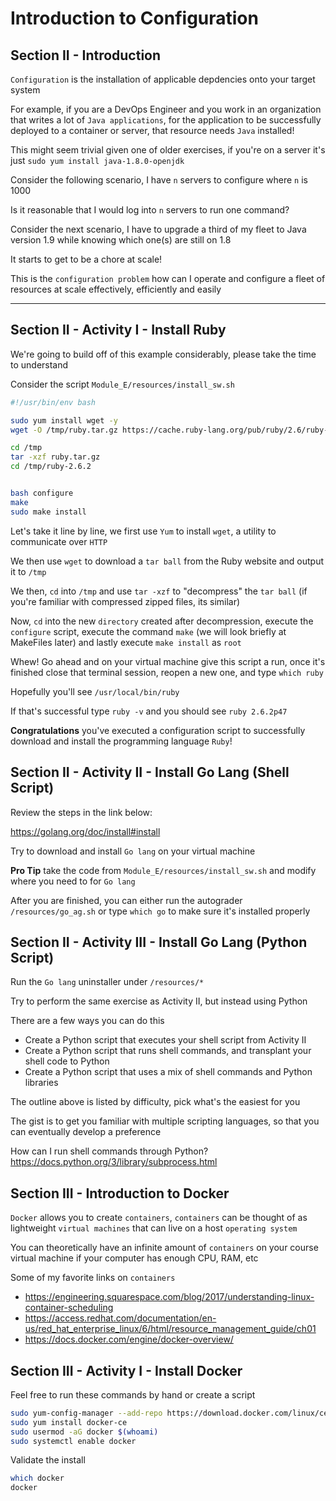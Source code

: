 # Introduction to Configuration

## Section II - Introduction

`Configuration` is the installation of applicable depdencies onto your target system

For example, if you are a DevOps Engineer and you work in an organization that 
writes a lot of `Java applications`, for the application to be successfully deployed to a container or server,
that resource needs `Java` installed!

This might seem trivial given one of older exercises, if you're on a server it's just 
`sudo yum install java-1.8.0-openjdk`

Consider the following scenario, I have `n` servers to configure where
`n` is 1000

Is it reasonable that I would log into `n` servers to run one command?
 
Consider the next scenario, I have to upgrade a third of my fleet to Java version 1.9 while
knowing which one(s) are still on 1.8

It starts to get to be a chore at scale!

This is the `configuration problem` how can I operate and configure a fleet of resources at scale effectively,
efficiently and easily


---


## Section II - Activity I - Install Ruby

We're going to build off of this example considerably, please take the time to understand

Consider the script ``Module_E/resources/install_sw.sh``

``` bash
#!/usr/bin/env bash

sudo yum install wget -y
wget -O /tmp/ruby.tar.gz https://cache.ruby-lang.org/pub/ruby/2.6/ruby-2.6.2.tar.gz

cd /tmp
tar -xzf ruby.tar.gz
cd /tmp/ruby-2.6.2


bash configure
make
sudo make install
```

Let's take it line by line, we first use `Yum` to install `wget`, a utility to communicate over `HTTP`

We then use `wget` to download a `tar ball` from the Ruby website and output it to `/tmp`

We then, `cd` into `/tmp` and use `tar -xzf` to "decompress" the `tar ball` 
(if you're familiar with compressed zipped files, its similar)

Now, `cd` into the new `directory` created after decompression, execute the `configure` script,
execute the command `make` (we will look briefly at MakeFiles later) and lastly execute `make install` as `root`

Whew! Go ahead and on your virtual machine give this script a run, once it's finished close that terminal session,
reopen a new one, and type `which ruby`

Hopefully you'll see `/usr/local/bin/ruby`

If that's successful type `ruby -v` and you should see `ruby 2.6.2p47`

**Congratulations** you've executed a configuration script to successfully download and install 
the programming language `Ruby`!

## Section II - Activity II - Install Go Lang (Shell Script)

Review the steps in the link below:

https://golang.org/doc/install#install

Try to download and install `Go lang` on your virtual machine

**Pro Tip** take the code from ``Module_E/resources/install_sw.sh`` and 
modify where you need to for `Go lang`

After you are finished, you can either run the autograder `/resources/go_ag.sh` or 
type `which go` to make sure it's installed properly

## Section II - Activity III - Install Go Lang (Python Script)

Run the `Go lang` uninstaller under `/resources/*` 

Try to perform the same exercise as Activity II, but instead using Python
 
There are a few ways you can do this

- Create a Python script that executes your shell script from Activity II
- Create a Python script that runs shell commands, and transplant your shell
code to Python
- Create a Python script that uses a mix of shell commands and Python libraries

The outline above is listed by difficulty, pick what's the easiest for you

The gist is to get you familiar with multiple scripting languages, so that you can
eventually develop a preference 

How can I run shell commands through Python?
https://docs.python.org/3/library/subprocess.html

## Section III - Introduction to Docker

`Docker` allows you to create `containers`, `containers` can be thought of
as lightweight `virtual machines` that can live on a host `operating system`

You can theoretically have an infinite amount of `containers` on your course virtual machine
if your computer has enough CPU, RAM, etc

Some of my favorite links on `containers`

- https://engineering.squarespace.com/blog/2017/understanding-linux-container-scheduling
- https://access.redhat.com/documentation/en-us/red_hat_enterprise_linux/6/html/resource_management_guide/ch01
- https://docs.docker.com/engine/docker-overview/


## Section III - Activity I - Install Docker

Feel free to run these commands by hand or create a script

```bash
sudo yum-config-manager --add-repo https://download.docker.com/linux/centos/docker-ce.repo
sudo yum install docker-ce
sudo usermod -aG docker $(whoami)
sudo systemctl enable docker
```

Validate the install 

```bash
which docker
docker
```